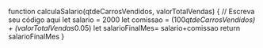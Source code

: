 <!-- Exercício JS 1 -->


function calculaSalario(qtdeCarrosVendidos, valorTotalVendas) {
 // Escreva seu código aqui
let salario = 2000
let comissao = (100*qtdeCarrosVendidos) + (valorTotalVendas*0.05)
let salarioFinalMes= salario+comissao
return salarioFinalMes
}